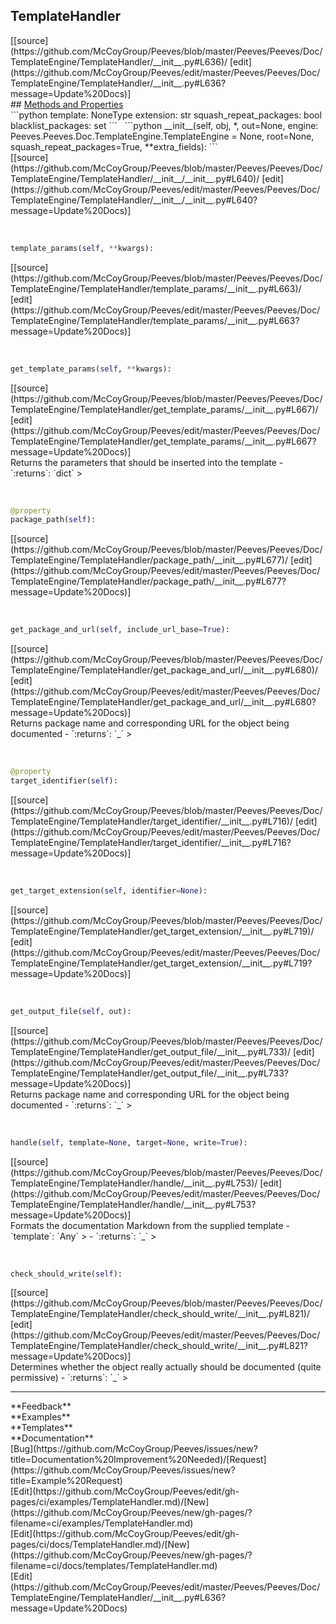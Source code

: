 ## <a id="Peeves.Peeves.Doc.TemplateEngine.TemplateHandler">TemplateHandler</a> 

<div class="docs-source-link" markdown="1">
[[source](https://github.com/McCoyGroup/Peeves/blob/master/Peeves/Peeves/Doc/TemplateEngine/TemplateHandler/__init__.py#L636)/
[edit](https://github.com/McCoyGroup/Peeves/edit/master/Peeves/Peeves/Doc/TemplateEngine/TemplateHandler/__init__.py#L636?message=Update%20Docs)]
</div>









<div class="collapsible-section">
 <div class="collapsible-section collapsible-section-header" markdown="1">
## <a class="collapse-link" data-toggle="collapse" href="#methods" markdown="1"> Methods and Properties</a> <a class="float-right" data-toggle="collapse" href="#methods"><i class="fa fa-chevron-down"></i></a>
 </div>
 <div class="collapsible-section collapsible-section-body collapse " id="methods" markdown="1">
 ```python
template: NoneType
extension: str
squash_repeat_packages: bool
blacklist_packages: set
```
<a id="Peeves.Peeves.Doc.TemplateEngine.TemplateHandler.__init__" class="docs-object-method">&nbsp;</a> 
```python
__init__(self, obj, *, out=None, engine: Peeves.Peeves.Doc.TemplateEngine.TemplateEngine = None, root=None, squash_repeat_packages=True, **extra_fields): 
```
<div class="docs-source-link" markdown="1">
[[source](https://github.com/McCoyGroup/Peeves/blob/master/Peeves/Peeves/Doc/TemplateEngine/TemplateHandler/__init__/__init__.py#L640)/
[edit](https://github.com/McCoyGroup/Peeves/edit/master/Peeves/Peeves/Doc/TemplateEngine/TemplateHandler/__init__/__init__.py#L640?message=Update%20Docs)]
</div>


<a id="Peeves.Peeves.Doc.TemplateEngine.TemplateHandler.template_params" class="docs-object-method">&nbsp;</a> 
```python
template_params(self, **kwargs): 
```
<div class="docs-source-link" markdown="1">
[[source](https://github.com/McCoyGroup/Peeves/blob/master/Peeves/Peeves/Doc/TemplateEngine/TemplateHandler/template_params/__init__.py#L663)/
[edit](https://github.com/McCoyGroup/Peeves/edit/master/Peeves/Peeves/Doc/TemplateEngine/TemplateHandler/template_params/__init__.py#L663?message=Update%20Docs)]
</div>


<a id="Peeves.Peeves.Doc.TemplateEngine.TemplateHandler.get_template_params" class="docs-object-method">&nbsp;</a> 
```python
get_template_params(self, **kwargs): 
```
<div class="docs-source-link" markdown="1">
[[source](https://github.com/McCoyGroup/Peeves/blob/master/Peeves/Peeves/Doc/TemplateEngine/TemplateHandler/get_template_params/__init__.py#L667)/
[edit](https://github.com/McCoyGroup/Peeves/edit/master/Peeves/Peeves/Doc/TemplateEngine/TemplateHandler/get_template_params/__init__.py#L667?message=Update%20Docs)]
</div>
Returns the parameters that should be inserted into the template
  - `:returns`: `dict`
    >


<a id="Peeves.Peeves.Doc.TemplateEngine.TemplateHandler.package_path" class="docs-object-method">&nbsp;</a> 
```python
@property
package_path(self): 
```
<div class="docs-source-link" markdown="1">
[[source](https://github.com/McCoyGroup/Peeves/blob/master/Peeves/Peeves/Doc/TemplateEngine/TemplateHandler/package_path/__init__.py#L677)/
[edit](https://github.com/McCoyGroup/Peeves/edit/master/Peeves/Peeves/Doc/TemplateEngine/TemplateHandler/package_path/__init__.py#L677?message=Update%20Docs)]
</div>


<a id="Peeves.Peeves.Doc.TemplateEngine.TemplateHandler.get_package_and_url" class="docs-object-method">&nbsp;</a> 
```python
get_package_and_url(self, include_url_base=True): 
```
<div class="docs-source-link" markdown="1">
[[source](https://github.com/McCoyGroup/Peeves/blob/master/Peeves/Peeves/Doc/TemplateEngine/TemplateHandler/get_package_and_url/__init__.py#L680)/
[edit](https://github.com/McCoyGroup/Peeves/edit/master/Peeves/Peeves/Doc/TemplateEngine/TemplateHandler/get_package_and_url/__init__.py#L680?message=Update%20Docs)]
</div>
Returns package name and corresponding URL for the object
being documented
  - `:returns`: `_`
    >


<a id="Peeves.Peeves.Doc.TemplateEngine.TemplateHandler.target_identifier" class="docs-object-method">&nbsp;</a> 
```python
@property
target_identifier(self): 
```
<div class="docs-source-link" markdown="1">
[[source](https://github.com/McCoyGroup/Peeves/blob/master/Peeves/Peeves/Doc/TemplateEngine/TemplateHandler/target_identifier/__init__.py#L716)/
[edit](https://github.com/McCoyGroup/Peeves/edit/master/Peeves/Peeves/Doc/TemplateEngine/TemplateHandler/target_identifier/__init__.py#L716?message=Update%20Docs)]
</div>


<a id="Peeves.Peeves.Doc.TemplateEngine.TemplateHandler.get_target_extension" class="docs-object-method">&nbsp;</a> 
```python
get_target_extension(self, identifier=None): 
```
<div class="docs-source-link" markdown="1">
[[source](https://github.com/McCoyGroup/Peeves/blob/master/Peeves/Peeves/Doc/TemplateEngine/TemplateHandler/get_target_extension/__init__.py#L719)/
[edit](https://github.com/McCoyGroup/Peeves/edit/master/Peeves/Peeves/Doc/TemplateEngine/TemplateHandler/get_target_extension/__init__.py#L719?message=Update%20Docs)]
</div>


<a id="Peeves.Peeves.Doc.TemplateEngine.TemplateHandler.get_output_file" class="docs-object-method">&nbsp;</a> 
```python
get_output_file(self, out): 
```
<div class="docs-source-link" markdown="1">
[[source](https://github.com/McCoyGroup/Peeves/blob/master/Peeves/Peeves/Doc/TemplateEngine/TemplateHandler/get_output_file/__init__.py#L733)/
[edit](https://github.com/McCoyGroup/Peeves/edit/master/Peeves/Peeves/Doc/TemplateEngine/TemplateHandler/get_output_file/__init__.py#L733?message=Update%20Docs)]
</div>
Returns package name and corresponding URL for the object
being documented
  - `:returns`: `_`
    >


<a id="Peeves.Peeves.Doc.TemplateEngine.TemplateHandler.handle" class="docs-object-method">&nbsp;</a> 
```python
handle(self, template=None, target=None, write=True): 
```
<div class="docs-source-link" markdown="1">
[[source](https://github.com/McCoyGroup/Peeves/blob/master/Peeves/Peeves/Doc/TemplateEngine/TemplateHandler/handle/__init__.py#L753)/
[edit](https://github.com/McCoyGroup/Peeves/edit/master/Peeves/Peeves/Doc/TemplateEngine/TemplateHandler/handle/__init__.py#L753?message=Update%20Docs)]
</div>
Formats the documentation Markdown from the supplied template
  - `template`: `Any`
    > 
  - `:returns`: `_`
    >


<a id="Peeves.Peeves.Doc.TemplateEngine.TemplateHandler.check_should_write" class="docs-object-method">&nbsp;</a> 
```python
check_should_write(self): 
```
<div class="docs-source-link" markdown="1">
[[source](https://github.com/McCoyGroup/Peeves/blob/master/Peeves/Peeves/Doc/TemplateEngine/TemplateHandler/check_should_write/__init__.py#L821)/
[edit](https://github.com/McCoyGroup/Peeves/edit/master/Peeves/Peeves/Doc/TemplateEngine/TemplateHandler/check_should_write/__init__.py#L821?message=Update%20Docs)]
</div>
Determines whether the object really actually should be
documented (quite permissive)
  - `:returns`: `_`
    >
 </div>
</div>











---


<div markdown="1" class="text-secondary">
<div class="container">
  <div class="row">
   <div class="col" markdown="1">
**Feedback**   
</div>
   <div class="col" markdown="1">
**Examples**   
</div>
   <div class="col" markdown="1">
**Templates**   
</div>
   <div class="col" markdown="1">
**Documentation**   
</div>
   <div class="col" markdown="1">
   
</div>
   <div class="col" markdown="1">
   
</div>
   <div class="col" markdown="1">
   
</div>
</div>
  <div class="row">
   <div class="col" markdown="1">
[Bug](https://github.com/McCoyGroup/Peeves/issues/new?title=Documentation%20Improvement%20Needed)/[Request](https://github.com/McCoyGroup/Peeves/issues/new?title=Example%20Request)   
</div>
   <div class="col" markdown="1">
[Edit](https://github.com/McCoyGroup/Peeves/edit/gh-pages/ci/examples/TemplateHandler.md)/[New](https://github.com/McCoyGroup/Peeves/new/gh-pages/?filename=ci/examples/TemplateHandler.md)   
</div>
   <div class="col" markdown="1">
[Edit](https://github.com/McCoyGroup/Peeves/edit/gh-pages/ci/docs/TemplateHandler.md)/[New](https://github.com/McCoyGroup/Peeves/new/gh-pages/?filename=ci/docs/templates/TemplateHandler.md)   
</div>
   <div class="col" markdown="1">
[Edit](https://github.com/McCoyGroup/Peeves/edit/master/Peeves/Peeves/Doc/TemplateEngine/TemplateHandler/__init__.py#L636?message=Update%20Docs)   
</div>
   <div class="col" markdown="1">
   
</div>
   <div class="col" markdown="1">
   
</div>
   <div class="col" markdown="1">
   
</div>
</div>
</div>
</div>